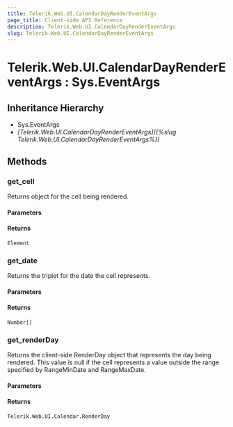 ```yaml
---
title: Telerik.Web.UI.CalendarDayRenderEventArgs
page_title: Client-side API Reference
description: Telerik.Web.UI.CalendarDayRenderEventArgs
slug: Telerik.Web.UI.CalendarDayRenderEventArgs
---
```


# Telerik.Web.UI.CalendarDayRenderEventArgs : Sys.EventArgs 

## Inheritance Hierarchy

* Sys.EventArgs
* *[Telerik.Web.UI.CalendarDayRenderEventArgs]({%slug Telerik.Web.UI.CalendarDayRenderEventArgs%})*


## Methods

###  get_cell

Returns object for the cell being rendered.

#### Parameters

#### Returns

`Element` 

### get_date

Returns the triplet for the date the cell represents.

#### Parameters

#### Returns

`Number[]` 

### get_renderDay

Returns the client-side RenderDay object that represents the day being rendered. This value is null if the cell represents a value outside the range specified by RangeMinDate and RangeMaxDate.

#### Parameters

#### Returns

`Telerik.Web.UI.Calendar.RenderDay` 



